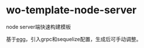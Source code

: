 # wo-template-node-server
node server端快速构建模板

基于[egg](https://eggjs.org/zh-cn/index.html)，引入grpc和sequelize配置，生成后可手动调整。


